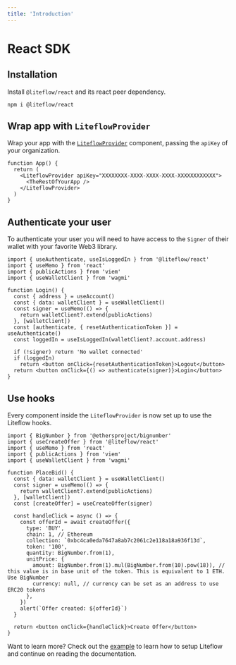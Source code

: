 ```yaml
---
title: 'Introduction'
---
```


# React SDK

## Installation

Install `@liteflow/react` and its react peer dependency.

```
npm i @liteflow/react
```

## Wrap app with `LiteflowProvider`

Wrap your app with the [`LiteflowProvider`](/docs/LiteflowProvider) component, passing the `apiKey` of your organization.

```tsx
function App() {
  return (
    <LiteflowProvider apiKey="XXXXXXXX-XXXX-XXXX-XXXX-XXXXXXXXXXXX">
      <TheRestOfYourApp />
    </LiteflowProvider>
  )
}
```

## Authenticate your user

To authenticate your user you will need to have access to the `Signer` of their wallet with your favorite Web3 library.

```tsx
import { useAuthenticate, useIsLoggedIn } from '@liteflow/react'
import { useMemo } from 'react'
import { publicActions } from 'viem'
import { useWalletClient } from 'wagmi'

function Login() {
  const { address } = useAccount()
  const { data: walletClient } = useWalletClient()
  const signer = useMemo(() => {
    return walletClient?.extend(publicActions)
  }, [walletClient])
  const [authenticate, { resetAuthenticationToken }] = useAuthenticate()
  const loggedIn = useIsLoggedIn(walletClient?.account.address)

  if (!signer) return 'No wallet connected'
  if (loggedIn)
    return <button onClick={resetAuthenticationToken}>Logout</button>
  return <button onClick={() => authenticate(signer)}>Login</button>
}
```

## Use hooks

Every component inside the `LiteflowProvider` is now set up to use the Liteflow hooks.

```tsx
import { BigNumber } from '@ethersproject/bignumber'
import { useCreateOffer } from '@liteflow/react'
import { useMemo } from 'react'
import { publicActions } from 'viem'
import { useWalletClient } from 'wagmi'

function PlaceBid() {
  const { data: walletClient } = useWalletClient()
  const signer = useMemo(() => {
    return walletClient?.extend(publicActions)
  }, [walletClient])
  const [createOffer] = useCreateOffer(signer)

  const handleClick = async () => {
    const offerId = await createOffer({
      type: 'BUY',
      chain: 1, // Ethereum
      collection: `0xbc4ca0eda7647a8ab7c2061c2e118a18a936f13d`,
      token: '100',
      quantity: BigNumber.from(1),
      unitPrice: {
        amount: BigNumber.from(1).mul(BigNumber.from(10).pow(18)), // this value is in base unit of the token. This is equivalent to 1 ETH. Use BigNumber
        currency: null, // currency can be set as an address to use ERC20 tokens
      },
    })
    alert(`Offer created: ${offerId}`)
  }

  return <button onClick={handleClick}>Create Offer</button>
}
```

Want to learn more? Check out the [example](https://github.com/liteflow-labs/liteflow-js/tree/main/example) to learn how to setup Liteflow and continue on reading the documentation.
